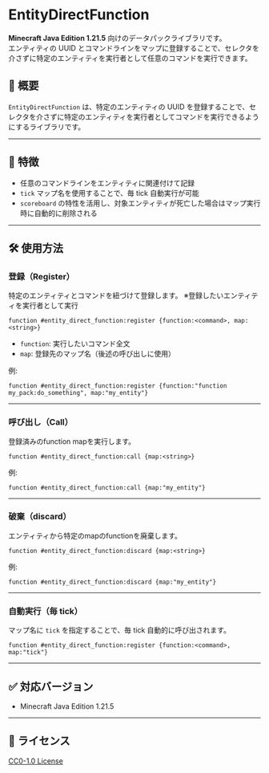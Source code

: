 # EntityDirectFunction

**Minecraft Java Edition 1.21.5** 向けのデータパックライブラリです。  
エンティティの UUID とコマンドラインをマップに登録することで、セレクタを介さずに特定のエンティティを実行者として任意のコマンドを実行できます。

## 📌 概要

`EntityDirectFunction` は、特定のエンティティの UUID を登録することで、セレクタを介さずに特定のエンティティを実行者としてコマンドを実行できるようにするライブラリです。

---

## 🚀 特徴

- 任意のコマンドラインをエンティティに関連付けて記録
- `tick` マップ名を使用することで、毎 tick 自動実行が可能
- `scoreboard` の特性を活用し、対象エンティティが死亡した場合はマップ実行時に自動的に削除される

---

## 🛠️ 使用方法

### 登録（Register）

特定のエンティティとコマンドを紐づけて登録します。
※登録したいエンティティを実行者として実行

```mcfunction
function #entity_direct_function:register {function:<command>, map:<string>}
```

- `function`: 実行したいコマンド全文
- `map`: 登録先のマップ名（後述の呼び出しに使用）

例:

```mcfunction
function #entity_direct_function:register {function:"function my_pack:do_something", map:"my_entity"}
```

---

### 呼び出し（Call）

登録済みのfunction mapを実行します。

```mcfunction
function #entity_direct_function:call {map:<string>}
```

例:

```mcfunction
function #entity_direct_function:call {map:"my_entity"}
```

---

### 破棄（discard）

エンティティから特定のmapのfunctionを廃棄します。

```mcfunction
function #entity_direct_function:discard {map:<string>}
```

例:

```mcfunction
function #entity_direct_function:discard {map:"my_entity"}
```

---

### 自動実行（毎 tick）

マップ名に `tick` を指定することで、毎 tick 自動的に呼び出されます。

```mcfunction
function #entity_direct_function:register {function:<command>, map:"tick"}
```

---


## ✅ 対応バージョン

- Minecraft Java Edition 1.21.5

---

## 📄 ライセンス

[CC0-1.0 License](LICENSE)
